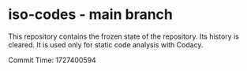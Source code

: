 # iso-codes - main branch

This repository contains the frozen state of the repository.
Its history is cleared. It is used only for static code
analysis with Codacy.

Commit Time: 1727400594